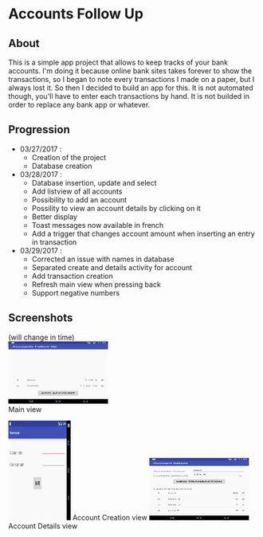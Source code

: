 # Accounts Follow Up

## About

This is a simple app project that allows to keep tracks of your bank accounts.
I'm doing it because online bank sites takes forever to show the transactions,
so I began to note every transactions I made on a paper, but I always lost it.
So then I decided to build an app for this.
It is not automated though, you'll have to enter each transactions by hand.
It is not builded in order to replace any bank app or whatever.

## Progression

- 03/27/2017 : 
    * Creation of the project
    * Database creation
- 03/28/2017 :
    * Database insertion, update and select
    * Add listview of all accounts
    * Possibility to add an account
    * Possility to view an account details by clicking on it
    * Better display
    * Toast messages now available in french
    * Add a trigger that changes account amount when inserting an entry in transaction
- 03/29/2017 :
    * Corrected an issue with names in database
    * Separated create and details activity for account
    * Add transaction creation
    * Refresh main view when pressing back
    * Support negative numbers
    
## Screenshots
(will change in time)  
<img src="./Screenshots/account_list.png" alt="Account List" style="width: 200px; height:125px;"/>  
   Main view  
   
   
<img src="./Screenshots/account_creation.png" alt="Account Creation" style="width: 125px; height:200px;"/>  
   Account Creation view  
   
<img src="./Screenshots/account_details.png" alt="Account Creation" style="width: 200px; height:125px;"/>  
  Account Details view  
   
   